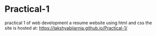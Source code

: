 # Practical-1
 practical 1 of web development a resume website using html and css
the site is hosted at: https://lakshyabijarnia.github.io/Practical-1/
